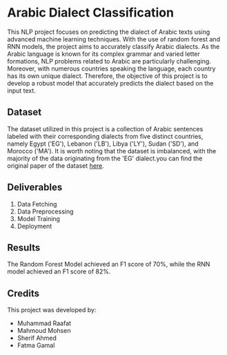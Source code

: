 # Arabic Dialect Classification
This NLP project focuses on predicting the dialect of Arabic texts using advanced machine learning techniques. With the use of random forest and RNN models, the project aims to accurately classify Arabic dialects. As the Arabic language is known for its complex grammar and varied letter formations, NLP problems related to Arabic are particularly challenging. Moreover, with numerous countries speaking the language, each country has its own unique dialect. Therefore, the objective of this project is to develop a robust model that accurately predicts the dialect based on the input text.

## Dataset
The dataset utilized in this project is a collection of Arabic sentences labeled with their corresponding dialects from five distinct countries, namely Egypt ('EG'), Lebanon ('LB'), Libya ('LY'), Sudan ('SD'), and Morocco ('MA'). It is worth noting that the dataset is imbalanced, with the majority of the data originating from the 'EG' dialect.you can find the original paper of the dataset [here](https://arxiv.org/pdf/2005.06557.pdf).

## Deliverables
1. Data Fetching 
2. Data Preprocessing 
3. Model Training 
4. Deployment 

## Results
The Random Forest Model achieved an F1 score of 70%, while the RNN model achieved an F1 score of 82%.

## Credits
This project was developed by:
- Muhammad Raafat 
- Mahmoud Mohsen
- Sherif Ahmed
- Fatma Gamal


